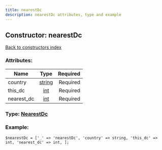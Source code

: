 ```yaml
---
title: nearestDc
description: nearestDc attributes, type and example
---
```

## Constructor: nearestDc  
[Back to constructors index](index.md)



### Attributes:

| Name     |    Type       | Required |
|----------|:-------------:|---------:|
|country|[string](../types/string.md) | Required|
|this\_dc|[int](../types/int.md) | Required|
|nearest\_dc|[int](../types/int.md) | Required|



### Type: [NearestDc](../types/NearestDc.md)


### Example:

```
$nearestDc = ['_' => 'nearestDc', 'country' => string, 'this_dc' => int, 'nearest_dc' => int, ];
```